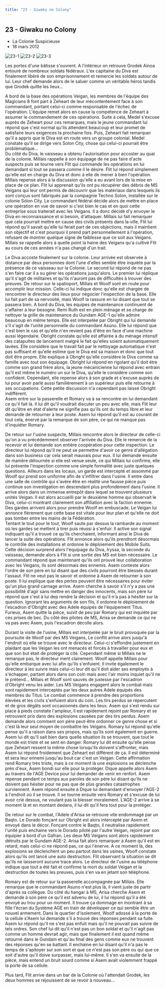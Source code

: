 ```yaml
---
title: "23 - Giwaku no Colony"
---
```


23 - Giwaku no Colony
---------------------

* La Colonie Suspicieuse
* 18 mars 2012


![23-1](/images/mini/images-stories-saga-gundamage-episodes-_tb_150x84_23-1.jpg) ![23-2](/images/mini/images-stories-saga-gundamage-episodes-_tb_150x84_23-2.jpg) ![23-3](/images/mini/images-stories-saga-gundamage-episodes-_tb_150x84_23-3.jpg)


Les portes d'une bâtisse s'ouvrent. A l'intérieur on retrouve Grodek Ainoa entouré de nombreux soldats fédéraux. L'ex capitaine du Diva est finalement libéré de son emprisonnement et remercie les soldats autour de lui. Leur chef demande alors de le saluer comme un véritable héros tandis que Grodek quitte les lieux...


A bord de la base des opérations Veigan, les membres de l'équipe des Magicians 8 font part à Zeheart de leur mécontentement face à son commandant, portant celui-ci comme responsable de l'échec de l'opération. L'équipe remet alors en cause la compétence de Zeheart à assumer le commandement de ces opérations. Suite à cela, Medel s'excuse auprès de Zeheart pour ces remarques, mais le jeune commandant lui répond que c'est normal qu'ils attendent beaucoup et leur promet de satisfaire leurs exigences la prochaine fois. Puis, Zeheart fait remarquer qu'il a appris que le Diva est en route vers un groupe colonial. Medel constate qu'il se dirige vers Solon City, chose qui celui-ci pourrait être problématique...   
Du côté du Diva, le vaisseau a obtenu l'autorisation pour accoster au quai de la colonie. Millais rappelle à son équipage de ne pas faire d'acte suspects puis se tourne vers Flit qui commande les opérations en lui demandant si tout se passera comme il le désire. Flit lui répond simplement qu'elle est en charge du Diva et donc à elle de mener à bien l'opération. Millais repense alors à la discussion qu'elle a eu avant lors de la mise en place de ce plan. Flit lui apprenait qu'ils ont pu récupérer des débris de MS Veigans qui leur ont permis de découvrir que les matériaux dans lesquels ils sont conçus sont fabriqués par la compagnie Techno Solon, installée sur le colonie Solon City. Le commandant fédéral décide alors de mettre en place une opération en vue de savoir si c'est bien le cas et en quoi cette entreprise sous traiterait avec les Veigans. Il a donc décidé d'y envoyer le Diva en reconnaissance et si besoin, d'attaquer. Millais lui fait remarquer que cela pourrait mettre en cause des civils présents dans la ville, Flit lui répond qu'il savait qu'elle lui ferait part de ces objections, mais il maintient son objectif et c'est pourquoi il prend part personnellement à l'opération, refusant de montrer quelque signe de faiblesse que ce soit aux Veigans. Millais se rappelle alors à quelle point la haine des Veigans qu'a cultivé Flit au cours de ces années n'a pas changé d'un trait.


Le Diva accoste finalement sur la colonie. Leur arrivée est observée à distance par deux personnes dont l'une d'elles semble être inquiète par la présence de ce vaisseau sur la Colonie. Le second lui répond de ne pas s'en faire car il a su gérer les opérations jusqu'alors. Le premier lui réplique qu'il s'agit de militaires et qu'ils n'auront pas de difficultés à trouver des preuves. De retour sur le spatioport, Millais et Woolf sont en route pour accomplir leur mission. Celle-ci lui indique donc qu'elle est chargée de rencontrer le directeur des lieux pour négocier l'inspection de la base. Elle lui fait part de sa nervosité, mais Woolf la rassure en lui disant que tout se passera bien. A bord du Diva, les équipes de maintenance continuent de s'affairer à leur besogne. Remi Ruth est en plein ménage et se charge de nettoyer la grille de maintenance du Gundam AGE-1 qu'elle admire beaucoup en même temps. Elle est interpelée par Obright qui lui demande s'il s'agit de l'unité personnelle du commandant Asuno. Elle lui répond que c'est bien le cas et qu'elle n'en revient pas d'être en face d'une machine aussi légendaire. Obright constate qu'elle est affairée à du ménage intensif des catapultes de lancement malgré le fait qu'elles soient automatiquement lavées. Elle considère que le travail fait par le nettoyage automatique n'est pas suffisant et qu'elle estime que le Diva est sa maison et donc que tout doit être propre. Elle explique à Obright qu'elle considère le Diva comme sa famille avec tout son équipage. Obright lui répond en rigolant qu'il doit être comme son grand frère alors, la jeune mécanicienne lui répond avec entrain qu'il est même le numéro un sur le Diva, qu'elle le considère comme son confident. Cependant, elle repense alors à son grade et s'excuse auprès de lui pour avoir parlé aussi familièrement à un supérieur puis elle retourne à ses occupations. Cette petite discussion n'a cependant pas laissé Obright indifférent.   
Asem entre sur la passerelle et Romary va à sa rencontre en lui demandant ce qu'il fait là. Il lui dit qu'il voudrait discuter un peu avec elle, mais Flit leur dit qu'être en état d'alerte ne signifie pas qu'ils ont du temps libre et leur demande de retourner à leur poste. Asem lui répond qu'il est au courant de tout cela, énervé par la remarque de son père, ce qui ne manque pas d'inquiéter Romary.


De retour sur l'usine suspecte, Millais rencontre alors le directeur de celle-ci qu'on a vu précédemment observer l'arrivée du Diva. Elle le remercie de la recevoir et lui demande son entière coopération pour cette inspection. Le directeur lui répond qu'il ne peut se permettre d'avoir ce genre d'allégation dans son business car cela serait mauvais pour eux. Il lui demande ensuite de manière détournée si elle est venue seule, ce qui Millais lui confirme, elle lui présente l'inspection comme une simple formalité avec juste quelques questions. Ailleurs dans les locaux, un garde est intercepté et assommé par Woolf qui prend son uniforme afin de s'infiltrer dans l'usine. Il entre dans une salle de contrôle qui s'avère être en réalité une fausse pièce puis continue son investigation en descendant plus profondément dans l'usine. Il arrive alors dans un immense entrepôt dans lequel se trouvent plusieurs unités Veigan. Il est alors accueilli par le deuxième homme qui observait le Diva, celui-ci montrant clairement son affiliation avec la faction ennemie. Des gardes arrivent alors pour prendre Woolf en embuscade. Le Veigan lui annonce fièrement que cette base est vitale pour leur plan et qu'elle ne doit pas tomber entre les mains de la Fédération.   
Tentant le tout pour le tout, Woolf saute par dessus la rambarde au moment où les gardes se mettent à tirer puis réussi à s'enfuir. Il active son signal indiquant qu'il a trouvé ce qu'ils cherchaient, informant ainsi le Diva de lancer la suite des opérations. Flit annonce alors qu'ils prendront désormais le contrôle des installations et ordonne le déploiement des Mobile Suits. Cette décision surprend alors l'équipage du Diva, Iryssa, la seconde du vaisseau, demande alors à Flit si une sortie des MS est bien nécessaire. Le commandant répond que maintenant qu'ils ont prouvé leur collaboration avec les Veigans, ils sont désormais des ennemis. Asem conteste alors l'ordre de son père en lui disant que des civils pourront être blessés durant l'assaut. Flit ne veut pas le savoir et ordonne à Asem de retourner à son poste. Il lui explique que des pertes peuvent être nécessaires pour éviter qu'un plus grand carnage arrive. Asem cherche à savoir s'il n'y a pas une possibilité d'agir sans mettre en danger des innocents, mais son père lui répond que c'est à lui dep rendre la décision et qu'il n'a pas à hésiter sur la question. Ignorant les arguments de son fils, il ordonne le déploiement de l'escadron d'Obright avec des Adele équipés de l'équipement Titus. Furieux, Asem quitte la pièce, suivit de peu par Romary qui est inquiète par ces prises de bec. Du côté des pilotes de MS, Arisa se demande ce qui ne va pas avec Asem, puis l'escadron décolle alors.


Durant la visite de l'usine, Millais est interpelée par le bruit provoquée par la poursuite de Woolf par des MS Veigans, Le conflit arrive alors jusqu'à l'endroit où elle se trouve avec le directeur. Celui-ci s'effondre justement en plaidant que les Veigan les ont menacés et forcés à travailler pour eux et que son but était de protéger la cité. Cependant même si Millais ne le remarque pas, le directeur ment clairement. Woolf appelle Millais pour qu'elle embarque avec lui afin qu'ils s'enfuient. Il invite également le directeur à les suivre mais celui-ci leur dit qu'il doit aider ses employés à s'échapper, partant alors dans son coin mais avec l'air moins inquiet qu'il ne le prétend... Millais et Woolf sont sauvés de justesse par l'escadron d'Obright venu les aider. Les MS Veigans engagent alors le combat mais sont rapidement interceptés par les deux autres Adele équipés des membres du Titus. Le combat commence à prendre des proportions élevées et les civils s'enfuient alors du coin. Les tirs perdus se répercutent et de gros dégâts sont occasionnés dans les lieux. Asem qui s'est rendu sur place à pieds constate l'ampleur, il est rapidement rejoint par Romary et se retrouvent pris dans des explosions causées par des tirs perdus. Asem demande alors comment son père peut-être ordonner ce genre chose et si c'est là leur seul moyen de combattre les Veigans. Romary lui répond qu'elle pense qu'il a raison dans ses propos, mais qu'ils sont également en guerre. Asem lui dit qu'il sait bien dans quelle situation ils se trouvent, que tout le monde est triste et se sent en danger. Romary lui dit ensuite qu'elle pense que Zeheart ressent la même chose lorsqu'ils doivent s'affronter, mais Asem lui répond froidement que Zeheart est différent de ça. Il est déterminé et sera leur ennemi jusqu'au bout car c'est un Veigan. Cette affirmation rend Romary très triste, mais à ce moment là une explosions se déclenche près d'eux, Asem bondi sur elle pour la protéger. Dique appelle alors Asem au travers de l'AGE Device pour lui demander de venir en renfort. Asem repense pendant ce temps aux paroles de son père lui disant qu'ils ne doivent pas hésiter pour ne pas que de plus grandes catastrophes surviennent. Asem répond ensuite à Dique lui demandant d'envoyer l'AGE-2 à l'endroit où il se trouve. Il se tourne ensuite vers Romary et s'excuse de lui avoir crié dessus, ne voulant pas la blesser moralement. L'AGE-2 arrive à se moment là et en montant dedans, il lui dit qu'il fera tout pour la protéger.


De retour sur le combat, l'Adele d'Arisa se retrouve vite endommagé par un Baqto. Le Dorado fonçant sur Obright est alors intercepté par Asem et envoyé dans le décor. Fonçant contre le Baqto, il neutralise rapidement l'unité puis enchaine vers le Dorado piloté par l'autre Veigan, rejoint par son équipier à bord d'un Gafran. Les deux MS Veigans sont alors rapidement détruits par le Gundam AGE-2. Arisa fait alors remarquer à Asem qu'il est en retard, mais celui-ci ne répond pas, ce qui l'énerve. A ce moment là, des explosions se déclenchent un peu partout dans les usines, Woolf constate alors qu'ils ont lancé une auto destruction. Flit observant la situation se dit qu'ils ne laisseront aucune trace alors. Le directeur de l'usine au téléphone indique que tout a été fait et confirme la mort du soldat Veigan et la destruction de toutes les preuves, puis s'en va en jetant son téléphone.


Romary est de retour sur la passerelle accompagnée par Millais. Elle remarque que le commandant Asuno n'est plus là, il vient juste de partir d'après sa collègue. Du côté du hangar à MS, Arisa cherche Asem et demande à son père ce qu'il est advenu de lui, il lui répond qu'il a été envoyé au trou pour un moment. Il trouve ça dommage en montrant à sa fille l'écran du Système AGE en train de développer ce qui semble être un nouvel armement. Dans le quartier d'isolement, Woolf adossé à la porte de la cellule s'Asem lui demande s'il a trouvé des réponses pendant sa fuite. Asem lui répond qu'il ne s'est pas enfuit mais qu'il ne pouvait pas suivre de tels ordres. Son chef lui dit qu'il n'est pas un bon soldat et qu'il n'agit pas comme un homme devrait agir, mais que finalement il est quand même retourné dans le Gundam et qu'au final des gens comme eux ne trouvent des réponses qu'en se battant. Il enchaine en lui disant qu'il n'a pas le temps de s'apitoyer sur son sort et que ce n'est pas son père ou qui que ce soit d'autre qu'il doive surpasser, mais lui-même. Il s'en va ensuite de la pièce, mais entend un bruit sourd comme si Asem avait violemment frappé la porte de sa cellule.


Plus tard, Flit arrive dans un bar de la Colonie où l'attendait Grodek, les deux hommes se réjouissent de se revoir à nouveau...


